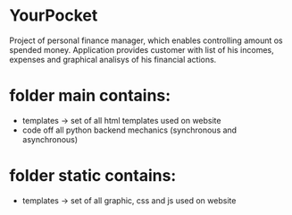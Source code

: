 # YourPocket
Project of personal finance manager, which enables controlling amount os spended money. Application provides customer with list of his incomes, expenses and graphical analisys of his financial actions.

# folder main contains:
  - templates -> set of all html templates used on website
  - code off all python backend mechanics (synchronous and asynchronous)
  
# folder static contains:
  - templates -> set of all graphic, css and js used on website
  
  
